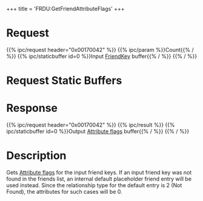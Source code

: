 +++
title = 'FRDU:GetFriendAttributeFlags'
+++

# Request

{{% ipc/request header="0x00170042" %}}
{{% ipc/param %}}Count{{% / %}}
{{% ipc/staticbuffer id=0 %}}Input [FriendKey](Friend_Services#friendkey "wikilink") buffer{{% / %}}
{{% / %}}

# Request Static Buffers

# Response

{{% ipc/request header="0x00170042" %}}
{{% ipc/result %}}
{{% ipc/staticbuffer id=0 %}}Output [Attribute flags](Friend_Services#attribute_flags "wikilink") buffer{{% / %}}
{{% / %}}

# Description

Gets [Attribute flags](Friend_Services#attribute_flags "wikilink") for the input friend keys. If an input friend key was not found in the friends list, an internal default placeholder friend entry will be used instead. Since the relationship type for the default entry is 2 (Not Found), the attributes for such cases will be 0.
